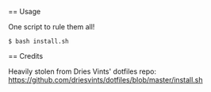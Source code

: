 == Usage

One script to rule them all!

```
$ bash install.sh
```

== Credits

Heavily stolen from Dries Vints' dotfiles repo: https://github.com/driesvints/dotfiles/blob/master/install.sh

